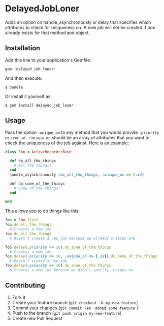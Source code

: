 # DelayedJobLoner

Adds an option on handle_asynchronously or delay that specifies which attributes to check for uniqueness on. A new job will not be created if one already exists for that method and object.

## Installation

Add this line to your application's Gemfile:

    gem 'delayed_job_loner'

And then execute:

    $ bundle

Or install it yourself as:

    $ gem install delayed_job_loner

## Usage

Pass the option `:unique_on` to any method that you would provide `:priority` or `:run_at`. `:unique_on` should be an array of attributes that you want to check the uniqueness of the job against.
Here is an example:
```ruby
class Foo < ActiveRecord::Base
  
  def do_all_the_things
    # All the things!
  end
  handle_asynchronously :do_all_the_things, :unique_on => [:id]

  def do_some_of_the_things
    # Some of the things!
  end

end
```

This allows you to do things like this:
```ruby
foo = Foo.first
foo.do_all_the_things
  # Creates a new job
foo.do_all_the_things
  # Doesn't create a new job because we already created one

foo.delay(:priority => 10).do_some_of_the_things
  # Creates a new job
foo.delay(:priority => 10, :unique_on => [:id]).do_some_of_the_things
  # Doesn't create a new job
foo.delay(:priority => 10).do_some_of_the_things
  # Creates a new job because we didn't specify :unique_on
```

## Contributing

1. Fork it
2. Create your feature branch (`git checkout -b my-new-feature`)
3. Commit your changes (`git commit -am 'Added some feature'`)
4. Push to the branch (`git push origin my-new-feature`)
5. Create new Pull Request
